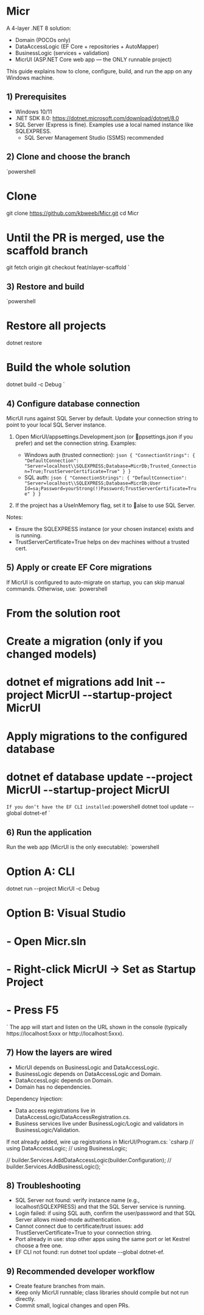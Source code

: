 ﻿# Micr

A 4-layer .NET 8 solution:
- Domain (POCOs only)
- DataAccessLogic (EF Core + repositories + AutoMapper)
- BusinessLogic (services + validation)
- MicrUI (ASP.NET Core web app — the ONLY runnable project)

This guide explains how to clone, configure, build, and run the app on any Windows machine.

## 1) Prerequisites
- Windows 10/11
- .NET SDK 8.0: https://dotnet.microsoft.com/download/dotnet/8.0
- SQL Server (Express is fine). Examples use a local named instance like SQLEXPRESS.
  - SQL Server Management Studio (SSMS) recommended

## 2) Clone and choose the branch
`powershell
# Clone
git clone https://github.com/kbweeb/Micr.git
cd Micr

# Until the PR is merged, use the scaffold branch
git fetch origin
git checkout feat/nlayer-scaffold
`

## 3) Restore and build
`powershell
# Restore all projects
dotnet restore

# Build the whole solution
dotnet build -c Debug
`

## 4) Configure database connection
MicrUI runs against SQL Server by default. Update your connection string to point to your local SQL Server instance.

1. Open MicrUI/appsettings.Development.json (or ppsettings.json if you prefer) and set the connection string. Examples:
   - Windows auth (trusted connection):
     `json
     {
       "ConnectionStrings": {
         "DefaultConnection": "Server=localhost\\SQLEXPRESS;Database=MicrDb;Trusted_Connection=True;TrustServerCertificate=True"
       }
     }
     `
   - SQL auth:
     `json
     {
       "ConnectionStrings": {
         "DefaultConnection": "Server=localhost\\SQLEXPRESS;Database=MicrDb;User Id=sa;Password=yourStrong(!)Password;TrustServerCertificate=True"
       }
     }
     `

2. If the project has a UseInMemory flag, set it to alse to use SQL Server.

Notes:
- Ensure the SQLEXPRESS instance (or your chosen instance) exists and is running.
- TrustServerCertificate=True helps on dev machines without a trusted cert.

## 5) Apply or create EF Core migrations
If MicrUI is configured to auto-migrate on startup, you can skip manual commands. Otherwise, use:
`powershell
# From the solution root
# Create a migration (only if you changed models)
# dotnet ef migrations add Init --project MicrUI --startup-project MicrUI

# Apply migrations to the configured database
# dotnet ef database update --project MicrUI --startup-project MicrUI
`
If you don’t have the EF CLI installed:
`powershell
dotnet tool update --global dotnet-ef
`

## 6) Run the application
Run the web app (MicrUI is the only executable):
`powershell
# Option A: CLI
dotnet run --project MicrUI -c Debug

# Option B: Visual Studio
# - Open Micr.sln
# - Right-click MicrUI -> Set as Startup Project
# - Press F5
`
The app will start and listen on the URL shown in the console (typically https://localhost:5xxx or http://localhost:5xxx).

## 7) How the layers are wired
- MicrUI depends on BusinessLogic and DataAccessLogic.
- BusinessLogic depends on DataAccessLogic and Domain.
- DataAccessLogic depends on Domain.
- Domain has no dependencies.

Dependency Injection:
- Data access registrations live in DataAccessLogic/DataAccessRegistration.cs.
- Business services live under BusinessLogic/Logic and validators in BusinessLogic/Validation.

If not already added, wire up registrations in MicrUI/Program.cs:
`csharp
// using DataAccessLogic;
// using BusinessLogic;

// builder.Services.AddDataAccessLogic(builder.Configuration);
// builder.Services.AddBusinessLogic();
`

## 8) Troubleshooting
- SQL Server not found: verify instance name (e.g., localhost\\SQLEXPRESS) and that the SQL Server service is running.
- Login failed: if using SQL auth, confirm the user/password and that SQL Server allows mixed-mode authentication.
- Cannot connect due to certificate/trust issues: add TrustServerCertificate=True to your connection string.
- Port already in use: stop other apps using the same port or let Kestrel choose a free one.
- EF CLI not found: run dotnet tool update --global dotnet-ef.

## 9) Recommended developer workflow
- Create feature branches from main.
- Keep only MicrUI runnable; class libraries should compile but not run directly.
- Commit small, logical changes and open PRs.

